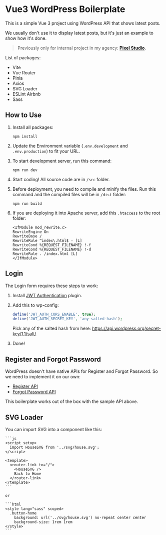 # Vue3 WordPress Boilerplate

This is a simple Vue 3 project using WordPress API that shows latest posts.

We usually don't use it to display latest posts, but it's just an example to show how it's done.

> Previously only for internal project in my agency: [**Pixel Studio**](https://pixelstudio.id).

List of packages:

- Vite
- Vue Router
- Pinia
- Axios
- SVG Loader
- ESLint Airbnb
- Sass

## How to Use

1. Install all packages:

    ```
    npm install
    ```

1. Update the Environment variable (`.env.development` and `.env.production`) to fit your URL.

1. To start development server, run this command:

    ```
    npm run dev
    ```

1. Start coding! All source code are in `/src` folder.

1. Before deployment, you need to compile and minify the files. Run this command and the compiled files will be in `/dist` folder:

    ```
    npm run build
    ```

1. If you are deploying it into Apache server, add this `.htaccess` to the root folder:

    ```
    <IfModule mod_rewrite.c>
    RewriteEngine On
    RewriteBase /
    RewriteRule ^index\.html$ - [L]
    RewriteCond %{REQUEST_FILENAME} !-f
    RewriteCond %{REQUEST_FILENAME} !-d
    RewriteRule . /index.html [L]
    </IfModule>
    ```

## Login

The Login form requires these steps to work:

1. Install [JWT Authentication](https://wordpress.org/plugins/jwt-authentication-for-wp-rest-api/) plugin.

1. Add this to wp-config:

    ```php
    define('JWT_AUTH_CORS_ENABLE', true);
    define('JWT_AUTH_SECRET_KEY', 'any-salted-hash');
    ```

    Pick any of the salted hash from here: https://api.wordpress.org/secret-key/1.1/salt/

1. Done!

## Register and Forgot Password

WordPress doesn't have native APIs for Register and Forgot Password. So we need to implement it on our own:

- [Register API](https://github.com/hrsetyono/wp-vue-boilerplate/wiki/API-%E2%80%93-User-Register)
- [Forgot Password API](https://github.com/hrsetyono/wp-vue-boilerplate/wiki/API-%E2%80%93-Forgot-Password)

This boilerplate works out of the box with the sample API above.

## SVG Loader

You can import SVG into a component like this:

    ```js
    <script setup>
      import HouseSVG from '../svg/house.svg';
    </script>
    
    <template>
      <router-link to="/">
        <HouseSVG />
        Back to Home
      </router-link>
    </template>
    ```

    or

    ```html
    <style lang="sass" scoped>
      .button-home
        background: url('../svg/house.svg') no-repeat center center
        background-size: 1rem 1rem
    </style>
    ```